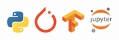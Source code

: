 <p align="center">

  <span style="display: inline-block; margin-right: 10px;">
    <img src="image/python.svg" width="50"/>
  </span>
  <span style="display: inline-block; margin-right: 10px;">
    <img src="image/pytorch.svg" width="50"/>
  </span>
  <span style="display: inline-block; margin-right: 10px;">
    <img src="image/tensorflow.svg" width="50"/>
  </span>
  <span style="display: inline-block; margin-right: 10px;">
    <img src="image/jupyter.svg" width="50"/>
  </span>
  
</p>
